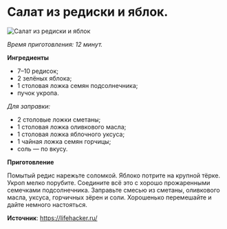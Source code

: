 # Салат из редиски и яблок.

![Салат из редиски и яблок](/images/Kulinar/Salad/redyab.jpg 'Салат из редиски и яблок')

_Время приготовления: 12 минут._

**Ингредиенты**

- 7–10 редисок;
- 2 зелёных яблока;
- 1 столовая ложка семян подсолнечника;
- пучок укропа.

_Для заправки:_

- 2 столовые ложки сметаны;
- 1 столовая ложка оливкового масла;
- 1 столовая ложка яблочного уксуса;
- 1 чайная ложка семян горчицы;
- соль — по вкусу.

**Приготовление**

Помытый редис нарежьте соломкой. Яблоко потрите на крупной тёрке. Укроп мелко порубите. Соедините всё это с хорошо прожаренными семечками подсолнечника. Заправьте смесью из сметаны, оливкового масла, уксуса, горчичных зёрен и соли. Хорошенько перемешайте и дайте немного настояться.

**Источник**: https://lifehacker.ru/
